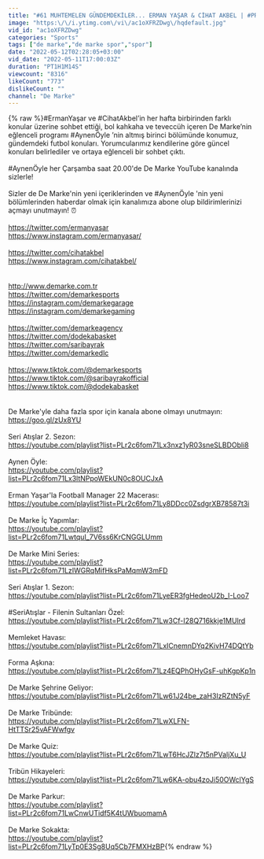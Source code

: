 ```yaml
---
title: "#61 MUHTEMELEN GÜNDEMDEKİLER... ERMAN YAŞAR & CİHAT AKBEL | #PROBABLY AYNEN ÖYLE"
image: "https:\/\/i.ytimg.com\/vi\/ac1oXFRZDwg\/hqdefault.jpg"
vid_id: "ac1oXFRZDwg"
categories: "Sports"
tags: ["de marke","de marke spor","spor"]
date: "2022-05-12T02:28:05+03:00"
vid_date: "2022-05-11T17:00:03Z"
duration: "PT1H1M14S"
viewcount: "8316"
likeCount: "773"
dislikeCount: ""
channel: "De Marke"
---
```

{% raw %}#ErmanYaşar ve #CihatAkbel’in her hafta birbirinden farklı konular üzerine sohbet ettiği, bol kahkaha ve teveccüh içeren De Marke’nin eğlenceli programı #AynenÖyle ’nin altmış birinci bölümünde konumuz, gündemdeki futbol konuları. Yorumcularımız kendilerine göre güncel konuları belirlediler ve ortaya eğlenceli bir sohbet çıktı.<br /><br />#AynenÖyle her Çarşamba saat 20.00'de De Marke YouTube kanalında sizlerle! <br /><br />Sizler de De Marke'nin yeni içeriklerinden ve #AynenÖyle 'nin yeni bölümlerinden haberdar olmak için kanalımıza abone olup bildirimlerinizi açmayı unutmayın! ⏰<br /><br /><a rel="nofollow" target="blank" href="https://twitter.com/ermanyasar">https://twitter.com/ermanyasar</a><br /><a rel="nofollow" target="blank" href="https://www.instagram.com/ermanyasar/">https://www.instagram.com/ermanyasar/</a><br /><br /><a rel="nofollow" target="blank" href="https://twitter.com/cihatakbel">https://twitter.com/cihatakbel</a><br /><a rel="nofollow" target="blank" href="https://www.instagram.com/cihatakbel/">https://www.instagram.com/cihatakbel/</a><br /><br /><br /><a rel="nofollow" target="blank" href="http://www.demarke.com.tr">http://www.demarke.com.tr</a><br /><a rel="nofollow" target="blank" href="https://twitter.com/demarkesports">https://twitter.com/demarkesports</a> <br /><a rel="nofollow" target="blank" href="https://instagram.com/demarkegarage">https://instagram.com/demarkegarage</a> <br /><a rel="nofollow" target="blank" href="https://instagram.com/demarkegaming">https://instagram.com/demarkegaming</a><br /><br /><a rel="nofollow" target="blank" href="https://twitter.com/demarkeagency">https://twitter.com/demarkeagency</a><br /><a rel="nofollow" target="blank" href="https://twitter.com/dodekabasket">https://twitter.com/dodekabasket</a><br /><a rel="nofollow" target="blank" href="https://twitter.com/saribayrak">https://twitter.com/saribayrak</a>  <br /><a rel="nofollow" target="blank" href="https://twitter.com/demarkedlc">https://twitter.com/demarkedlc</a><br /><br /><a rel="nofollow" target="blank" href="https://www.tiktok.com/@demarkesports">https://www.tiktok.com/@demarkesports</a><br /><a rel="nofollow" target="blank" href="https://www.tiktok.com/@saribayrakofficial">https://www.tiktok.com/@saribayrakofficial</a><br /><a rel="nofollow" target="blank" href="https://www.tiktok.com/@dodekabasket">https://www.tiktok.com/@dodekabasket</a><br /><br /><br />De Marke'yle daha fazla spor için kanala abone olmayı unutmayın: <a rel="nofollow" target="blank" href="https://goo.gl/zUx8YU">https://goo.gl/zUx8YU</a><br /><br />Seri Atışlar 2. Sezon:<br /><a rel="nofollow" target="blank" href="https://youtube.com/playlist?list=PLr2c6fom71Lx3nxz1yR03sneSLBDObli8">https://youtube.com/playlist?list=PLr2c6fom71Lx3nxz1yR03sneSLBDObli8</a><br /><br />Aynen Öyle:<br /><a rel="nofollow" target="blank" href="https://youtube.com/playlist?list=PLr2c6fom71Lx3ltNPpoWEkUN0c8OUCJxA">https://youtube.com/playlist?list=PLr2c6fom71Lx3ltNPpoWEkUN0c8OUCJxA</a> <br /><br />Erman Yaşar'la Football Manager 22 Macerası:<br /><a rel="nofollow" target="blank" href="https://youtube.com/playlist?list=PLr2c6fom71Ly8DDcc0ZsdgrXB78587t3i">https://youtube.com/playlist?list=PLr2c6fom71Ly8DDcc0ZsdgrXB78587t3i</a><br /><br />De Marke İç Yapımlar:<br /><a rel="nofollow" target="blank" href="https://youtube.com/playlist?list=PLr2c6fom71LwtquI_7V6ss6KrCNGGLUmm">https://youtube.com/playlist?list=PLr2c6fom71LwtquI_7V6ss6KrCNGGLUmm</a><br /><br />De Marke Mini Series:<br /><a rel="nofollow" target="blank" href="https://youtube.com/playlist?list=PLr2c6fom71LzIWGRqMifHksPaMqmW3mFD">https://youtube.com/playlist?list=PLr2c6fom71LzIWGRqMifHksPaMqmW3mFD</a><br /><br />Seri Atışlar 1. Sezon: <br /><a rel="nofollow" target="blank" href="https://youtube.com/playlist?list=PLr2c6fom71LyeER3fgHedeoU2b_I-Loo7">https://youtube.com/playlist?list=PLr2c6fom71LyeER3fgHedeoU2b_I-Loo7</a><br /><br />#SeriAtışlar - Filenin Sultanları Özel:<br /><a rel="nofollow" target="blank" href="https://youtube.com/playlist?list=PLr2c6fom71Lw3Cf-I28Q716kkje1MUlrd">https://youtube.com/playlist?list=PLr2c6fom71Lw3Cf-I28Q716kkje1MUlrd</a><br /><br />Memleket Havası:<br /><a rel="nofollow" target="blank" href="https://youtube.com/playlist?list=PLr2c6fom71LxICnemnDYq2KivH74DQtYb">https://youtube.com/playlist?list=PLr2c6fom71LxICnemnDYq2KivH74DQtYb</a> <br /><br />Forma Aşkına:<br /><a rel="nofollow" target="blank" href="https://youtube.com/playlist?list=PLr2c6fom71Lz4EQPhOHyGsF-uhKgpKp1n">https://youtube.com/playlist?list=PLr2c6fom71Lz4EQPhOHyGsF-uhKgpKp1n</a><br /><br />De Marke Şehrine Geliyor:<br /><a rel="nofollow" target="blank" href="https://youtube.com/playlist?list=PLr2c6fom71Lw61J24be_zaH3IzRZtN5yF">https://youtube.com/playlist?list=PLr2c6fom71Lw61J24be_zaH3IzRZtN5yF</a><br /><br />De Marke Tribünde: <br /><a rel="nofollow" target="blank" href="https://youtube.com/playlist?list=PLr2c6fom71LwXLFN-HtTTSr25vAFWwfgv">https://youtube.com/playlist?list=PLr2c6fom71LwXLFN-HtTTSr25vAFWwfgv</a><br /> <br />De Marke Quiz: <br /><a rel="nofollow" target="blank" href="https://youtube.com/playlist?list=PLr2c6fom71LwT6HcJZlz7t5nPValjXu_U">https://youtube.com/playlist?list=PLr2c6fom71LwT6HcJZlz7t5nPValjXu_U</a><br /><br />Tribün Hikayeleri:<br /><a rel="nofollow" target="blank" href="https://youtube.com/playlist?list=PLr2c6fom71Lw6KA-obu4zoJi50OWclYgS">https://youtube.com/playlist?list=PLr2c6fom71Lw6KA-obu4zoJi50OWclYgS</a><br /><br />De Marke Parkur:<br /><a rel="nofollow" target="blank" href="https://youtube.com/playlist?list=PLr2c6fom71LwCnwUTidf5K4tUWbuomamA">https://youtube.com/playlist?list=PLr2c6fom71LwCnwUTidf5K4tUWbuomamA</a><br /> <br />De Marke Sokakta: <br /><a rel="nofollow" target="blank" href="https://youtube.com/playlist?list=PLr2c6fom71LyTp0E3Sg8Uq5Cb7FMXHzBP">https://youtube.com/playlist?list=PLr2c6fom71LyTp0E3Sg8Uq5Cb7FMXHzBP</a>{% endraw %}
